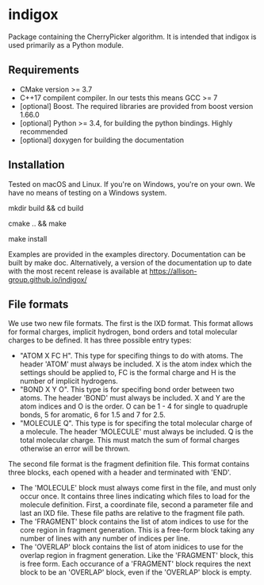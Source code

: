 # indigox

Package containing the CherryPicker algorithm. It is intended that indigox is used primarily as a Python module.

## Requirements
- CMake version >= 3.7
- C++17 compilent compiler. In our tests this means GCC >= 7
- [optional] Boost. The required libraries are provided from boost version 1.66.0
- [optional] Python >= 3.4, for building the python bindings. Highly recommended
- [optional] doxygen for building the documentation

## Installation
Tested on macOS and Linux. If you're on Windows, you're on your own. We have no means of testing on a Windows system.

mkdir build && cd build

cmake .. && make

make install

Examples are provided in the examples directory. Documentation can be built by make doc. Alternatively, a version of the documentation up to date with the most recent release is available at https://allison-group.github.io/indigox/

## File formats

We use two new file formats. The first is the IXD format. This format allows for formal charges, implicit hydrogen, bond orders and total molecular charges to be defined. It has three possible entry types:
- "ATOM  X  FC  H". This type for specifing things to do with atoms. The header 'ATOM' must always be included. X is the atom index which the settings should be applied to, FC is the formal charge and H is the number of implicit hydrogens.
- "BOND  X  Y  O". This type is for specifing bond order between two atoms. The header 'BOND' must always be included. X and Y are the atom indices and O is the order. O can be 1 - 4 for single to quadruple bonds, 5 for aromatic, 6 for 1.5 and 7 for 2.5.
- "MOLECULE  Q". This type is for specifing the total molecular charge of a molecule. The header 'MOLECULE' must always be included. Q is the total molecular charge. This must match the sum of formal charges otherwise an error will be thrown.

The second file format is the fragment definition file. This format contains three blocks, each opened with a header and terminated with 'END'.
- The 'MOLECULE' block must always come first in the file, and must only occur once. It contains three lines indicating which files to load for the molecule definition. First, a coordinate file, second a parameter file and last an IXD file. These file paths are relative to the fragment file path.
- The 'FRAGMENT' block contains the list of atom indices to use for the core region in fragment generation. This is a free-form block taking any number of lines with any number of indices per line.
- The 'OVERLAP' block contains the list of atom inidices to use for the overlap region in fragment generation. Like the 'FRAGMENT' block, this is free form. Each occurance of a 'FRAGMENT' block requires the next block to be an 'OVERLAP' block, even if the 'OVERLAP' block is empty.


